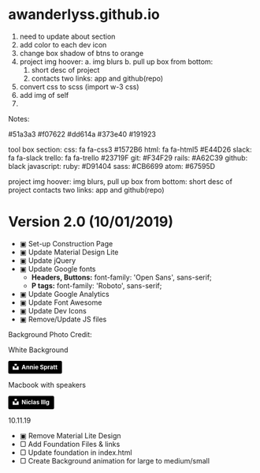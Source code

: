 # awanderlyss.github.io

1. need to update about section
2. add color to each dev icon
3. change box shadow of btns to orange
4. project img hoover:
    a. img blurs
    b. pull up box from bottom:
      1. short desc of project
      2. contacts two links: app and github(repo)
5. convert css to scss (import w-3 css)
6. add img of self
7.


Notes:

#51a3a3
#f07622
#dd614a
#373e40
#191923


tool box section:
  css:        fa fa-css3   #1572B6
  html:       fa fa-html5  #E44D26
  slack:      fa fa-slack
  trello:     fa fa-trello #23719F
  git:                     #F34F29
  rails:                   #A62C39
  github:                  black
  javascript:
  ruby:                    #D91404
  sass:                    #CB6699
  atom:                    #67595D


  project img hoover:
    img blurs,
    pull up box from bottom:
      short desc of project
      contacts two links: app and github(repo)


<h1> Version 2.0 (10/01/2019) </h1>

<ul>
  <li>&#9635; Set-up Construction Page</li>
  <li>&#9635; Update Material Design Lite</li>
  <li>&#9635; Update jQuery </li>
  <li>
    &#9635; Update Google fonts
    <ul>
      <li><strong>Headers, Buttons:</strong> font-family: 'Open Sans', sans-serif;</li>
      <li><strong>P tags:</strong> font-family: 'Roboto', sans-serif;</li>
    </ul>
  </li>
  <li>&#9635; Update Google Analytics </li>
  <li>&#9635; Update Font Awesome </li>
  <li>&#9635; Update Dev Icons </li>
  <li>&#9635; Remove/Update JS files </li>
</ul>

Background Photo Credit:

<p>White Background</p>
<a style="background-color:black;color:white;text-decoration:none;padding:4px 6px;font-family:-apple-system, BlinkMacSystemFont, &quot;San Francisco&quot;, &quot;Helvetica Neue&quot;, Helvetica, Ubuntu, Roboto, Noto, &quot;Segoe UI&quot;, Arial, sans-serif;font-size:12px;font-weight:bold;line-height:1.2;display:inline-block;border-radius:3px" href="https://unsplash.com/@anniespratt?utm_medium=referral&amp;utm_campaign=photographer-credit&amp;utm_content=creditBadge" target="_blank" rel="noopener noreferrer" title="Download free do whatever you want high-resolution photos from Annie Spratt"><span style="display:inline-block;padding:2px 3px"><svg xmlns="http://www.w3.org/2000/svg" style="height:12px;width:auto;position:relative;vertical-align:middle;top:-2px;fill:white" viewBox="0 0 32 32"><title>unsplash-logo</title><path d="M10 9V0h12v9H10zm12 5h10v18H0V14h10v9h12v-9z"></path></svg></span><span style="display:inline-block;padding:2px 3px">Annie Spratt</span></a>

<p>Macbook with speakers</p>
<a style="background-color:black;color:white;text-decoration:none;padding:4px 6px;font-family:-apple-system, BlinkMacSystemFont, &quot;San Francisco&quot;, &quot;Helvetica Neue&quot;, Helvetica, Ubuntu, Roboto, Noto, &quot;Segoe UI&quot;, Arial, sans-serif;font-size:12px;font-weight:bold;line-height:1.2;display:inline-block;border-radius:3px" href="https://unsplash.com/@nicklbaert?utm_medium=referral&amp;utm_campaign=photographer-credit&amp;utm_content=creditBadge" target="_blank" rel="noopener noreferrer" title="Download free do whatever you want high-resolution photos from Niclas Illg"><span style="display:inline-block;padding:2px 3px"><svg xmlns="http://www.w3.org/2000/svg" style="height:12px;width:auto;position:relative;vertical-align:middle;top:-2px;fill:white" viewBox="0 0 32 32"><title>unsplash-logo</title><path d="M10 9V0h12v9H10zm12 5h10v18H0V14h10v9h12v-9z"></path></svg></span><span style="display:inline-block;padding:2px 3px">Niclas Illg</span></a>

10.11.19
<ul>
  <li>&#9635; Remove Material Lite Design</li>
  <li>&#9634; Add Foundation Files & links</li>
  <li>&#9634; Update foundation in index.html</li>
  <li>&#9634; Create Background animation for large to medium/small</li>
</ul>
